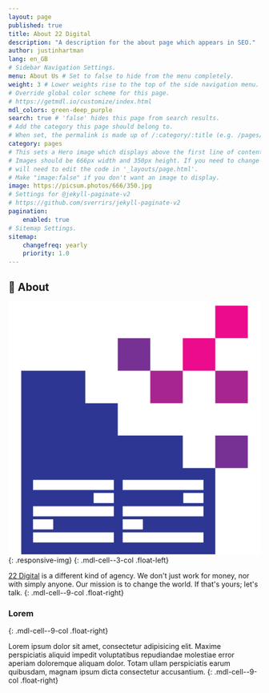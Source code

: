 ```yaml
---
layout: page
published: true
title: About 22 Digital
description: "A description for the about page which appears in SEO."
author: justinhartman
lang: en_GB
# Sidebar Navigation Settings.
menu: About Us # Set to false to hide from the menu completely.
weight: 3 # Lower weights rise to the top of the side navigation menu.
# Override global color scheme for this page. 
# https://getmdl.io/customize/index.html
mdl_colors: green-deep_purple
search: true # 'false' hides this page from search results.
# Add the category this page should belong to.
# When set, the permalink is made up of /:category/:title (e.g. /pages/about)
category: pages
# This sets a Hero image which displays above the first line of content.
# Images should be 666px width and 350px height. If you need to change this you
# will need to edit the code in '_layouts/page.html'.
# Make "image:false" if you don't want an image to display.
image: https://picsum.photos/666/350.jpg
# Settings for @jekyll-paginate-v2
# https://github.com/sverrirs/jekyll-paginate-v2
pagination:
    enabled: true
# Sitemap Settings.
sitemap:
    changefreq: yearly
    priority: 1.0
---
```

## 🏢 About

![22 Digital](/assets/images/logo.svg){: .responsive-img}
{: .mdl-cell--3-col .float-left}

[22 Digital][22] is a different kind of agency.
We don't just work for money, nor with simply anyone.
Our mission is to change the world. If that's yours; let's talk.
{: .mdl-cell--9-col .float-right}

### Lorem
{: .mdl-cell--9-col .float-right}

Lorem ipsum dolor sit amet, consectetur adipisicing elit. Maxime perspiciatis 
aliquid impedit voluptatibus repudiandae molestiae error aperiam doloremque 
aliquam dolor. Totam ullam perspiciatis earum quibusdam, magnam ipsum dicta 
consectetur accusantium.
{: .mdl-cell--9-col .float-right}

[22]: https://22digital.ltd
